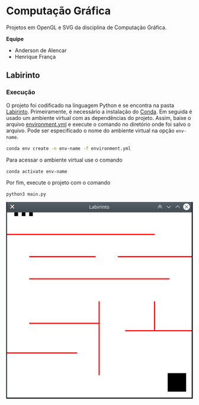 # Computação Gráfica

Projetos em OpenGL e SVG da disciplina de Computação Gráfica.

**Equipe**
- Anderson de Alencar
- Henrique França

## Labirinto

### Execução

O projeto foi codificado na linguagem Python e se encontra na pasta [Labirinto](https://github.com/HenriqueFranc/Projeto-CG/tree/main/Labirinto). Primeiramente, é necessário a instalação do [Conda](https://docs.conda.io/en/latest/). Em seguida é usado um ambiente virtual com as dependências do projeto. Assim, baixe o arquivo [environment.yml](https://github.com/HenriqueFranc/Projeto-CG/blob/main/Labirinto/environment.yml) e execute o comando no diretório onde foi salvo o arquivo. Pode ser especificado o nome do ambiente virtual na opção `env-name`.  

```bash
conda env create -n env-name -f environment.yml
```

Para acessar o ambiente virtual use o comando

```
conda activate env-name
```

Por fim, execute o projeto com o comando

```bash
python3 main.py	
```

<p align="center">
  <img src="assets/Peek 2021-09-29 23-58.gif" />  
</p>






